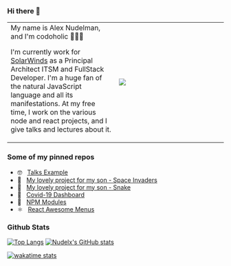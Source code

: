 ### Hi there 👋



<table border="0" border-collapse="0" border-spacing="0">
  <tr border="0">
  <td  border="0" width="50%"> 
  My name is Alex Nudelman, and I'm codoholic 👨🏻‍💻

  I'm currently work for [SolarWinds](https://www.solarwinds.com) as a Principal Architect ITSM and FullStack Developer.
  I'm a huge fan of the natural JavaScript language and all its manifestations.
  At my free time, I work on the various node and react projects, and I give talks and lectures about it.
</td>
<td border="0">
    <img src="https://github-readme-stats.vercel.app/api/top-langs/?username=nudelx&hide=html&langs_count=10&layout=compact">
    </td>
 </tr>
</table>


### Some of my pinned repos

 * 🤓 &nbsp; [Talks Example](https://nudelx.github.io/presentations/#/)
 * 👾 &nbsp; [My lovely project for my son - Space Invaders ](https://github.com/nudelx/ReactSpaceInvaders)
 * 👾 &nbsp; [My lovely project for my son - Snake ](https://github.com/nudelx/ReactRetroGameEmojiSnake)
 * 🦠 &nbsp; [Covid-19 Dashboard](https://github.com/nudelx/covid-live)
 * 💢 &nbsp; [NPM Modules](https://www.npmjs.com/~nudelx)
 * ⚛️ &nbsp; [React Awesome Menus](https://github.com/nudelx/ReactAwesomeMenus)





### Github Stats


[![Top Langs](https://github-readme-stats.vercel.app/api/top-langs/?username=nudelx&hide=html&langs_count=10&layout=compact)](https://github.com/anuraghazra/github-readme-stats) [![Nudelx's GitHub stats](https://github-readme-stats.vercel.app/api?username=nudelx&count_private=true&show_icons=true&include_all_commits=true&show_owner=true)](https://github.com/anuraghazra/github-readme-stats)

[![wakatime stats](https://github-readme-stats.vercel.app/api/wakatime?username=nudelx)](https://github.com/anuraghazra/github-readme-stats)



 





<!--
**nudelx/nudelx** is a ✨ _special_ ✨ repository because its `README.md` (this file) appears on your GitHub profile.




Here are some ideas to get you started:

- 🔭 I'm currently working on ...
- 🌱 I'm currently learning ...
- 👯 I'm looking to collaborate on ...
- 🤔 I'm looking for help with ...
- 💬 Ask me about ...
- 📫 How to reach me: ...
- 😄 Pronouns: ...
- ⚡ Fun fact: ...
-->
